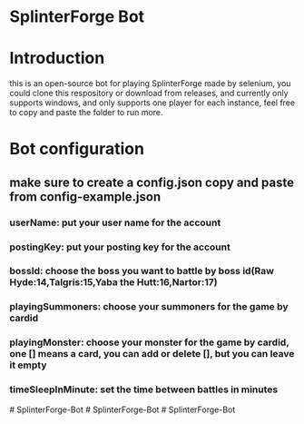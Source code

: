 # SplinterForge Bot

# Introduction

this is an open-source bot for playing SplinterForge made by selenium, you could clone this respository or download from releases, and currently only supports windows, and only supports one player for each instance, feel free to copy and paste the folder to run more.

# Bot configuration

## make sure to create a config.json copy and paste from config-example.json

### userName: put your user name for the account

### postingKey: put your posting key for the account

### bossId: choose the boss you want to battle by boss id(Raw Hyde:14,Talgris:15,Yaba the Hutt:16,Nartor:17)

### playingSummoners: choose your summoners for the game by cardid

### playingMonster: choose your monster for the game by cardid, one [] means a card, you can add or delete [], but you can leave it empty

### timeSleepInMinute: set the time between battles in minutes
#   S p l i n t e r F o r g e - B o t  
 #   S p l i n t e r F o r g e - B o t  
 #   S p l i n t e r F o r g e - B o t  
 